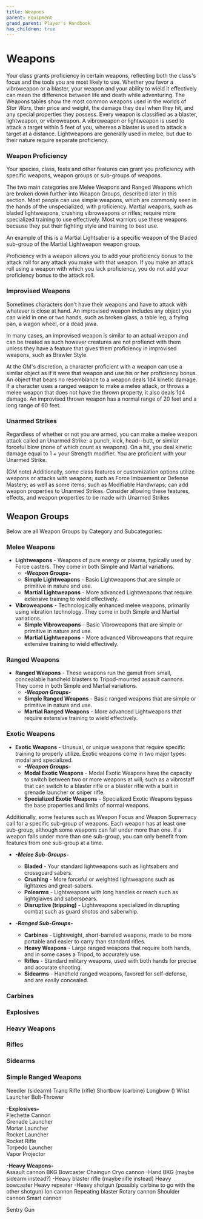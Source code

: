 ```yaml
---
title: Weapons
parent: Equipment
grand_parent: Player's Handbook
has_children: true
---
```


# Weapons
Your class grants proficiency in certain weapons, reflecting both the class's focus and the tools you are most likely to use. Whether you favor a vibroweapon or a blaster, your weapon and your ability to wield it effectively can mean the difference between life and death while adventuring. The Weapons tables show the most common weapons used in the worlds of *Star Wars*, their price and weight, the damage they deal when they hit, and any special properties they possess. Every weapon is classified as a blaster, lightweapon, or vibroweapon. A vibroweapon or lightweapon is used to attack a target within 5 feet of you, whereas a blaster is used to attack a target at a distance. Lightweapons are generally used in melee, but due to their nature require separate proficiency.

### Weapon Proficiency
Your species, class, feats and other features can grant you proficiency with specific weapons, weapon groups or sub-groups of weapons. 

The two main categories are Melee Weapons and Ranged Weapons which are broken down further into Weapon Groups, described later in this section. Most people can use simple weapons, which are commonly seen in the hands of the unspecialized, with proficiency. Martial weapons, such as bladed lightweapons, crushing vibroweapons or rifles; require more specialized training to use effectively. Most warriors use these weapons because they put their fighting style and training to best use. 

An example of this is a Martial Lightsaber is a specific weapon of the Bladed sub-group of the Martial Lightweapon weapon group.

Proficiency with a weapon allows you to add your proficiency bonus to the attack roll for any attack you make with that weapon. If you make an attack roll using a weapon with which you lack proficiency, you do not add your proficiency bonus to the attack roll.

### Improvised Weapons
Sometimes characters don't have their weapons and have to attack with whatever is close at hand. An improvised weapon includes any object you can wield in one or two hands, such as broken glass, a table leg, a frying pan, a wagon wheel, or a dead jawa.

In many cases, an improvised weapon is similar to an actual weapon and can be treated as such however creatures are not profienct with them unless they have a feature that gives them proficiency in improvised weapons, such as Brawler Style.

At the GM's discretion, a character proficient with a weapon can use a similar object as if it were that weapon and use his or her proficiency bonus. An object that bears no resemblance to a weapon deals 1d4 kinetic damage. If a character uses a ranged weapon to make a melee attack, or throws a melee weapon that does not have the thrown property, it also deals 1d4 damage. An improvised thrown weapon has a normal range of 20 feet and a long range of 60 feet.

### **Unarmed Strikes**
Regardless of whether or not you are armed, you can make a melee weapon attack called an Unarmed Strike: a punch, kick, head--butt, or similar forceful blow (none of which count as weapons). On a hit, you deal kinetic damage equal to 1 + your Strength modifier. You are proficient with your Unarmed Strike.

(GM note)
Additionally, some class features or customization options utilize weapons or attacks with weapons; such as Force Imbuement or Defense Mastery; as well as some items; such as Modifiable Handwraps; can add weapon properties to Unarmed Strikes. Consider allowing these features, effects, and weapon properties to be made with Unarmed Strikes

## Weapon Groups

Below are all Weapon Groups by Category and Subcategories:

### Melee Weapons
- **Lightweapons** - Weapons of pure energy or plasma, typically used by Force casters. They come in both Simple and Martial variations.
  - ***-Weapon Groups-***
  - **Simple Lightweapons** - Basic Lightweapons that are simple or primitive in nature and use.
  - **Martial Lightweapons** - More advanced Lightweapons that require extensive training to wield effectively.
- **Vibroweapons** - Technologically enhanced melee weapons, primarily using vibration technology. They come in both Simple and Martial variations.
  - **Simple Vibroweapons** - Basic Vibroweapons that are simple or primitive in nature and use.
  - **Martial Lightweapons** - More advanced Vibroweapons that require extensive training to wield effectively.

### Ranged Weapons
- **Ranged Weapons** - These weapons run the gamut from small, concealable handheld blasters to Tripod-mounted assault cannons. They come in both Simple and Martial variations.
  - ***-Weapon Groups-***
  - **Simple Ranged Weapons** - Basic ranged weapons that are simple or primitive in nature and use. 
  - **Martial Ranged Weapons** - More advanced Lightweapons that require extensive training to wield effectively.

### Exotic Weapons

- **Exotic Weapons** - Unusual, or unique weapons that require specific training to properly utilize. Exotic weapons come in two major types: modal and specialized.
  - ***-Weapon Groups-***
  - **Modal Exotic Weapons** - Modal Exotic Weapons have the capacity to switch between two or more weapons at will; such as a vibrostaff that can switch to a blaster rifle or a blaster rifle with a built in grenade launcher or sniper rifle.
  - **Specialized Exotic Weapons** - Specialized Exotic Weapons bypass the base properties and limits of normal weapons.

Additionally, some features such as Weapon Focus and Weapon Supremacy call for a specific sub-group of weapons. Each weapon has at least one sub-group, although some weapons can fall under more than one. If a weapon falls under more than one sub-group, you can only benefit from features from one sub-group at a time.
- ***-Melee Sub-Groups-***
  - **Bladed** - Your standard lightweapons such as lightsabers and crossguard sabers.
  - **Crushing** - More forceful or weighted lightweapons such as lightaxes and great-sabers.
  - **Polearms** - Lightweapons with long handles or reach such as lightglaives and saberspears.
  - **Disruptive (tripping)** - Lightweapons specialized in disrupting combat such as guard shotos and saberwhip.

- ***-Ranged Sub-Groups-***
  - **Carbines** - Lightweight, short-barreled weapons, made to be more portable and easier to carry than standard rifles.
  - **Heavy Weapons** - Large ranged weapons that require both hands, and in some cases a Tripod, to accurately use.
  - **Rifles** - Standard military weapons, used with both hands for precise and accurate shooting.
  - **Sidearms** - Handheld ranged weapons, favored for self-defense, and are easily concealed.




### Carbines



### Explosives

### Heavy Weapons

### Rifles

### Sidearms

### Simple Ranged Weapons




Needler (sidearm)
Tranq Rifle (rifle)
Shortbow (carbine)
Longbow ()
Wrist Launcher
Bolt-Thrower

**-Explosives-** <br>
Flechette Cannon<br>
Grenade Launcher<br>
Mortar Launcher<br>
Rocket Launcher<br>
Rocket Rifle<br>
Torpedo Launcher<br>
Vapor Projector

**-Heavy Weapons-** <br>
Assault cannon
BKG
Bowcaster
Chaingun
Cryo cannon
-Hand BKG (maybe sidearm instead?)
-Heavy blaster rifle (maybe rifle instead)
Heavy bowcaster
Heavy repeater
-Heavy shotgun (possibly carbine to go with the other shotgun)
Ion cannon
Repeating blaster
Rotary cannon
Shoulder cannon
Smart cannon


Sentry Gun<br>
